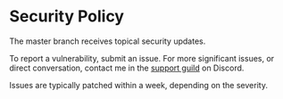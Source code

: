 # Security Policy

The master branch receives topical security updates.

To report a vulnerability, submit an issue. 
For more significant issues, or direct conversation, contact me in the [support guild](https://discord.gg/rMX3YPK) on Discord.

Issues are typically patched within a week, depending on the severity.
